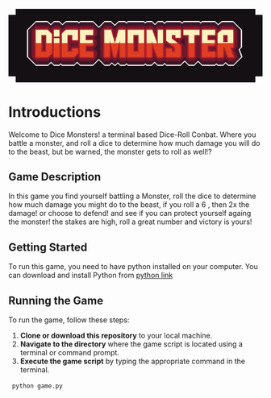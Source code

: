 <!-- ![Main Logo](img/Dice_Monsters-Logo.png) -->
<p align="center">
    <img src="img/Dice_Monsters-Logo.png">
</p>

# Introductions

Welcome to Dice Monsters! a terminal based Dice-Roll Conbat. Where you battle a monster, and roll a dice to determine how much damage you will do to the beast, but be warned, the monster gets to roll as well!?

## Game Description

In this game you find yourself battling a Monster, roll the dice to determine how much damage you might do to the beast, if you roll a 6 , then 2x the damage! or choose to defend! and see if you can protect yourself againg the monster! the stakes are high, roll a great number and victory is yours!

## Getting Started

To run this game, you need to have python installed on your computer. You can download and install Python from
[python link](https://www.python.org/)

## Running the Game

To run the game, follow these steps:

1. **Clone or download this repository** to your local machine.
2. **Navigate to the directory** where the game script is located using a terminal or command prompt.
3. **Execute the game script** by typing the appropriate command in the terminal.

` python game.py`
